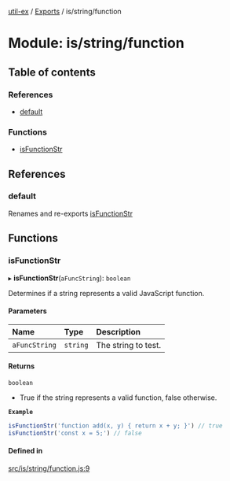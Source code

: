 [util-ex](../README.md) / [Exports](../modules.md) / is/string/function

# Module: is/string/function

## Table of contents

### References

- [default](is_string_function.md#default)

### Functions

- [isFunctionStr](is_string_function.md#isfunctionstr)

## References

### default

Renames and re-exports [isFunctionStr](is_string_function.md#isfunctionstr)

## Functions

### isFunctionStr

▸ **isFunctionStr**(`aFuncString`): `boolean`

Determines if a string represents a valid JavaScript function.

#### Parameters

| Name | Type | Description |
| :------ | :------ | :------ |
| `aFuncString` | `string` | The string to test. |

#### Returns

`boolean`

- True if the string represents a valid function, false otherwise.

**`Example`**

```ts
isFunctionStr('function add(x, y) { return x + y; }') // true
isFunctionStr('const x = 5;') // false
```

#### Defined in

[src/is/string/function.js:9](https://github.com/snowyu/util-ex.js/blob/d94968d/src/is/string/function.js#L9)
